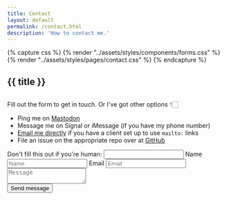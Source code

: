 ```yaml
---
title: Contact
layout: default
permalink: /contact.html
description: 'How to contact me.'
---
```

{% capture css %}
  {% render "../assets/styles/components/forms.css" %}
  {% render "../assets/styles/pages/contact.css" %}
{% endcapture %}
<style>{{ css }}</style>
<h2 class="page__header">{{ title }}</h2>
<div class="contact__wrapper">
  <div class="column contact__description">
    <p>Fill out the form to get in touch. Or I've got other options 👇🏻</p>
    <ul>
      <li>Ping me on <a href="https://social.lol/@cory">Mastodon</a></li>
      <li>Message me on Signal or iMessage (if you have my phone number)</li>
      <li><a href="mailto:{{ meta.email }}">Email me directly</a> if you have a client set up to use <code>mailto:</code> links</li>
      <li>File an issue on the appropriate repo over at <a href="https://github.com/cdransf">GitHub</a></li>
    </ul>
  </div>
  <form onsubmit="fathom.trackEvent('Contact form submitted');" class="column" method="POST" action="/contact/success" name="contact" netlify netlify-honeypot="bot-field">
    <label class="hidden">
      Don't fill this out if you're human: <input name="bot-field" />
    </label>
    <label>
      <span class="hidden">Name</span>
      <input type="text" name="name" placeholder="Name" required />
    </label>
    <label>
      <span class="hidden">Email</span>
      <input type="email" name="email" placeholder="Email" required />
    </label>
    <textarea name="message" placeholder="Message" required></textarea>
    <div class="flex--centered justify--centered">
      <button type="submit">Send message</button>
    </div>
  </form>
</div>
